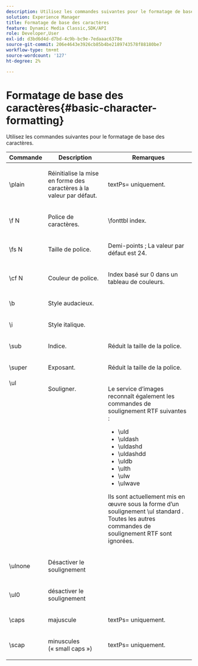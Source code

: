 ```yaml
---
description: Utilisez les commandes suivantes pour le formatage de base des caractères.
solution: Experience Manager
title: Formatage de base des caractères
feature: Dynamic Media Classic,SDK/API
role: Developer,User
exl-id: d3bd6d4d-d7bd-4c9b-bc9e-7edaaac6378e
source-git-commit: 206e4643e3926cb85b4be2189743578f88180be7
workflow-type: tm+mt
source-wordcount: '127'
ht-degree: 2%

---
```


# Formatage de base des caractères{#basic-character-formatting}

Utilisez les commandes suivantes pour le formatage de base des caractères.

<table id="table_65415B84652F4E7497299AD90AE7C191"> 
 <thead> 
  <tr> 
   <th class="entry"> Commande </th> 
   <th class="entry"> Description </th> 
   <th class="entry"> Remarques </th> 
  </tr> 
 </thead>
 <tbody> 
  <tr> 
   <td> <span class="codeph"> \plain </span> </td> 
   <td> <p>Réinitialise la mise en forme des caractères à la valeur par défaut. </p> </td> 
   <td> <p> <span class="codeph"> textPs= </span> uniquement. </p> </td> 
  </tr> 
  <tr> 
   <td> <span class="codeph"> \f <span class="varname"> N </span> </span> </td> 
   <td> <p>Police de caractères. </p> </td> 
   <td> <p> <span class="codeph"> \fonttbl </span> index. </p> </td> 
  </tr> 
  <tr> 
   <td> <span class="codeph"> \fs <span class="varname"> N </span> </span> </td> 
   <td> <p>Taille de police. </p> </td> 
   <td> <p>Demi-points ; La valeur par défaut est 24. </p> </td> 
  </tr> 
  <tr> 
   <td> <span class="codeph"> \cf <span class="varname"> N </span> </span> </td> 
   <td> <p>Couleur de police. </p> </td> 
   <td> <p>Index basé sur 0 dans un tableau de couleurs. </p> </td> 
  </tr> 
  <tr> 
   <td> <span class="codeph"> \b </span> </td> 
   <td> <p>Style audacieux. </p> </td> 
   <td> <p> </p> </td> 
  </tr> 
  <tr> 
   <td> <span class="codeph"> \i </span> </td> 
   <td> <p>Style italique. </p> </td> 
   <td> <p> </p> </td> 
  </tr> 
  <tr> 
   <td> <span class="codeph"> \sub </span> </td> 
   <td> <p>Indice. </p> </td> 
   <td> <p>Réduit la taille de la police. </p> </td> 
  </tr> 
  <tr> 
   <td> <span class="codeph"> \super </span> </td> 
   <td> <p>Exposant. </p> </td> 
   <td> <p>Réduit la taille de la police. </p> </td> 
  </tr> 
  <tr valign="top"> 
   <td> <span class="codeph"> \ul </span> </td> 
   <td> <p>Souligner. </p> </td> 
   <td> <p>Le service d’images reconnaît également les commandes de soulignement RTF suivantes : </p> <p> 
     <ul id="ul_EF2077DD51F94E2E94D8F1FA661F95DE"> 
      <li id="li_F9382148CCCC4A6AB373DD96D28B71EE"> <span class="codeph"> \uld </span> </li> 
      <li id="li_141276B2082E4AD0A8C7D3BDDADD6EE2"> <span class="codeph"> \uldash </span> </li> 
      <li id="li_32CE2C69EEFE462FB21F49FF52A65B0B"> <span class="codeph"> \uldashd </span> </li> 
      <li id="li_DCF3CD4F884845A5A6B84BDD8DB3A572"> <span class="codeph"> \uldashdd </span> </li> 
      <li id="li_FDEF96CCE14D41BDB878AADCFF73068F"> <span class="codeph"> \uldb </span> </li> 
      <li id="li_482CCC6F5D8544CCA69DF2A070097ABD"> <span class="codeph"> \ulth </span> </li> 
      <li id="li_F11C79A6640B4C0684CA5D9733E49F43"> <span class="codeph"> \ulw </span> </li> 
      <li id="li_84F94D17372B4C0494A9F8AEC951C556"> <span class="codeph"> \ulwave </span> </li> 
     </ul> </p> <p>Ils sont actuellement mis en œuvre sous la forme d’un soulignement \ul <span class="codeph"> standard </span> . Toutes les autres commandes de soulignement RTF sont ignorées. </p> </td> 
  </tr> 
  <tr> 
   <td> <span class="codeph"> \ulnone </span> </td> 
   <td> <p>Désactiver le soulignement </p> </td> 
   <td> <p> </p> </td> 
  </tr> 
  <tr> 
   <td> <span class="codeph"> \ul0 </span> </td> 
   <td> <p>désactiver le soulignement </p> </td> 
   <td> <p> </p> </td> 
  </tr> 
  <tr> 
   <td> <span class="codeph"> \caps </span> </td> 
   <td> <p>majuscule </p> </td> 
   <td> <p> <span class="codeph"> textPs= </span> uniquement. </p> </td> 
  </tr> 
  <tr> 
   <td> <span class="codeph"> \scap </span> </td> 
   <td> <p>minuscules (« small caps ») </p> </td> 
   <td> <p> <span class="codeph"> textPs= </span> uniquement. </p> </td> 
  </tr> 
 </tbody> 
</table>
